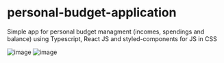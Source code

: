 # personal-budget-application
Simple app for personal budget managment (incomes, spendings and balance) using Typescript, React JS and styled-components for JS in CSS


![image](https://user-images.githubusercontent.com/83285068/157900578-5b87f6d0-6c95-45cb-b2c5-1415ddcca02c.png)
![image](https://user-images.githubusercontent.com/83285068/157900699-78c37bc4-9fb6-4976-8461-18da2ee278d0.png)
